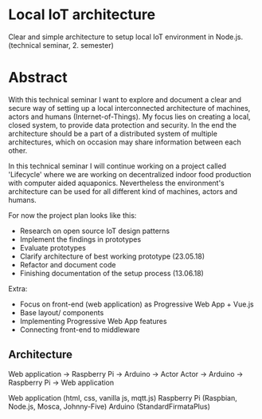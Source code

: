 # Local IoT architecture
Clear and simple architecture to setup local IoT environment in Node.js. (technical seminar, 2. semester)

# Abstract
With this technical seminar I want to explore and document a clear and secure way of setting up a local interconnected architecture of machines, actors and humans (Internet-of-Things). My focus lies on creating a local, closed system, to provide data protection and security. In the end the architecture should be a part of a distributed system of multiple architectures, which on occasion may share information between each other.

In this technical seminar I will continue working on a project called 'Lifecycle' where we are working on decentralized indoor food production with computer aided aquaponics. Nevertheless the environment's architecture can be used for all different kind of machines, actors and humans.

For now the project plan looks like this:
- Research on open source IoT design patterns
- Implement the findings in prototypes
- Evaluate prototypes
- Clarify architecture of best working prototype (23.05.18)
- Refactor and document code
- Finishing documentation of the setup process (13.06.18)

Extra:
- Focus on front-end (web application) as Progressive Web App + Vue.js
- Base layout/ components
- Implementing Progressive Web App features
- Connecting front-end to middleware

## Architecture
Web application -> Raspberry Pi -> Arduino -> Actor
Actor -> Arduino -> Raspberry Pi -> Web application

Web application (html, css, vanilla js, mqtt.js)
Raspberry Pi (Raspbian, Node.js, Mosca, Johnny-Five)
Arduino (StandardFirmataPlus)
